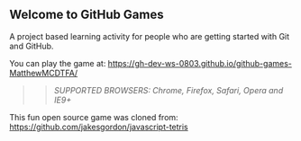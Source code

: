 ## Welcome to GitHub Games

A project based learning activity for people who are getting started with Git and GitHub.

You can play the game at: https://gh-dev-ws-0803.github.io/github-games-MatthewMCDTFA/

>> _*SUPPORTED BROWSERS*: Chrome, Firefox, Safari, Opera and IE9+_

This fun open source game was cloned from: https://github.com/jakesgordon/javascript-tetris
